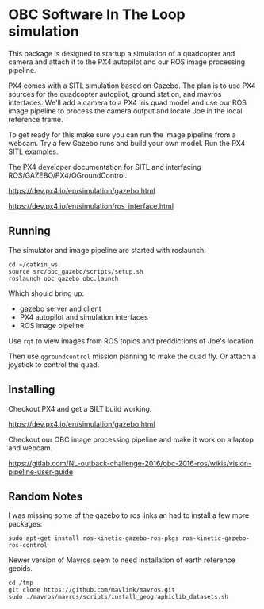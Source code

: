 # OBC Software In The Loop simulation

This package is designed to startup a simulation of a quadcopter and camera and attach it to the PX4 autopilot and our ROS image processing pipeline.

PX4 comes with a SITL simulation based on Gazebo.  The plan is to use PX4 sources for the
quadcopter autopilot, ground station, and mavros interfaces.  We'll add a 
camera to a PX4 Iris quad model and use our ROS image pipeline to 
process the camera output and locate Joe in the local reference frame.

To get ready for this make sure you can run the image pipeline from a
webcam.  Try a few Gazebo runs and build your own model.  Run the PX4
SITL examples.

The PX4 developer documentation for SITL and interfacing 
ROS/GAZEBO/PX4/QGroundControl.

https://dev.px4.io/en/simulation/gazebo.html

https://dev.px4.io/en/simulation/ros_interface.html 

## Running 

The simulator and image pipeline are started with roslaunch:

    cd ~/catkin_ws
    source src/obc_gazebo/scripts/setup.sh
    roslaunch obc_gazebo obc.launch

Which should bring up:
* gazebo server and client
* PX4 autopilot and simulation interfaces
* ROS image pipeline

Use `rqt` to view images from ROS topics and preddictions of Joe's location.

Then use `qgroundcontrol` mission planning to make the quad fly.  Or attach 
a joystick to control the quad.

## Installing

Checkout PX4 and get a SILT build working.  

https://dev.px4.io/en/simulation/gazebo.html

Checkout our OBC image processing pipeline and make it work on a laptop and webcam.

https://gitlab.com/NL-outback-challenge-2016/obc-2016-ros/wikis/vision-pipeline-user-guide

## Random Notes

I was missing some of the gazebo to ros links an had to install a few more packages:

```
sudo apt-get install ros-kinetic-gazebo-ros-pkgs ros-kinetic-gazebo-ros-control
```


Newer version of Mavros seem to need installation of earth reference geoids.

```
cd /tmp
git clone https://github.com/mavlink/mavros.git
sudo ./mavros/mavros/scripts/install_geographiclib_datasets.sh

```